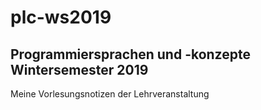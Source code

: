 # plc-ws2019
## Programmiersprachen und -konzepte Wintersemester 2019

Meine Vorlesungsnotizen der Lehrveranstaltung
